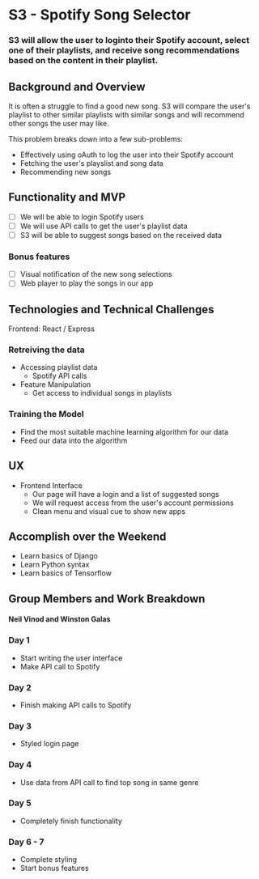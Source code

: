 # S3 - Spotify Song Selector

### S3 will allow the user to loginto their Spotify account, select one of their playlists, and receive song recommendations based on the content in their playlist.

## Background and Overview

It is often a struggle to find a good new song. S3 will compare the user's playlist to other similar playlists with similar songs and will recommend other songs the user may like.

This problem breaks down into a few sub-problems:
* Effectively using oAuth to log the user into their Spotify account
* Fetching the user's playslist and song data
* Recommending new songs

## Functionality and MVP

- [ ] We will be able to login Spotify users
- [ ] We will use API calls to get the user's playlist data
- [ ] S3 will be able to suggest songs based on the received data

### Bonus features
- [ ] Visual notification of the new song selections
- [ ] Web player to play the songs in our app

## Technologies and Technical Challenges

Frontend: React / Express

### Retreiving the data

* Accessing playlist data
  * Spotify API calls
* Feature Manipulation
  * Get access to individual songs in playlists

### Training the Model
* Find the most suitable machine learning algorithm for our data
* Feed our data into the algorithm

## UX
* Frontend Interface
  * Our page will have a login and a list of suggested songs
  * We will request access from the user's account permissions
  * Clean menu and visual cue to show new apps


## Accomplish over the Weekend
* Learn basics of Django
* Learn Python syntax
* Learn basics of Tensorflow

## Group Members and Work Breakdown
#### Neil Vinod and Winston Galas

### Day 1
* Start writing the user interface
* Make API call to Spotify

### Day 2
* Finish making API calls to Spotify
 
### Day 3
* Styled login page

### Day 4
* Use data from API call to find top song in same genre


### Day 5
* Completely finish functionality

### Day 6 - 7
* Complete styling
* Start bonus features
